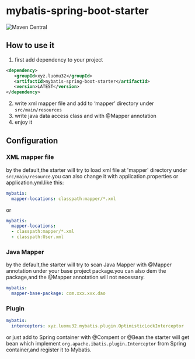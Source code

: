 # mybatis-spring-boot-starter
![Maven Central](https://img.shields.io/maven-central/v/xyz.luomu32/mybatis-spring-boot-starter.svg)
## How to use it

1. first add dependency to your project

```xml
<dependency>
   <groupId>xyz.luomu32</groupId>
   <artifactId>mybatis-spring-boot-starter</artifactId>
   <version>LATEST</version>
</dependency>
```

2. write xml mapper file and add to ‘mapper’ directory under `src/main/resources`
3. write java data access class and with @Mapper annotation
4. enjoy it

## Configuration

### XML mapper file

by the default,the starter will try to load xml file at 'mapper' directory under `src/main/resource`.you can also change it with application.properties or application.yml.like this:

```yaml
mybatis:
  mapper-locations: classpath:mapper/*.xml
```

or

```yaml
mybatis:
  mapper-locations: 
  - classpath:mapper/*.xml
  - classpath:User.xml
```

### Java Mapper

by the default,the starter will try to scan Java Mapper with @Mapper annotation under your base project package.you can also dem the package,and the @Mapper annotation will not necessary.

```yaml
mybatis:
  mapper-base-package: com.xxx.xxx.dao
```

### Plugin

```yaml
mybatis:
  interceptors: xyz.luomu32.mybatis.plugin.OptimisticLockInterceptor
```

or just add to Spring container with @Compent or @Bean.the starter will get bean which implement `org.apache.ibatis.plugin.Interceptor` from Spring container,and register it to Mybatis.

